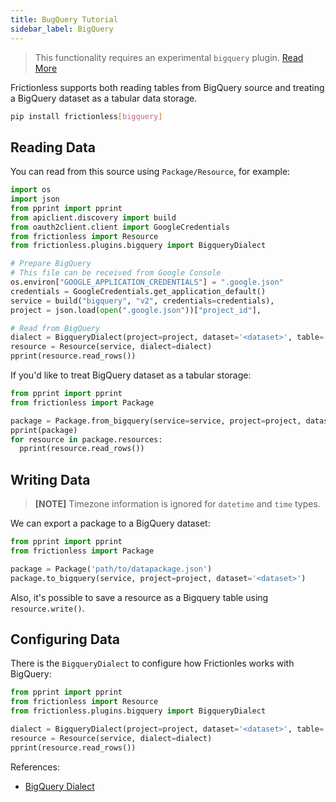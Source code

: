 ```yaml
---
title: BugQuery Tutorial
sidebar_label: BigQuery
---
```


> This functionality requires an experimental `bigquery` plugin. [Read More](../../references/plugins-reference.md)

Frictionless supports both reading tables from BigQuery source and treating a BigQuery dataset as a tabular data storage.

```bash
pip install frictionless[bigquery]
```

## Reading Data

You can read from this source using `Package/Resource`, for example:

```python title="Python"
import os
import json
from pprint import pprint
from apiclient.discovery import build
from oauth2client.client import GoogleCredentials
from frictionless import Resource
from frictionless.plugins.bigquery import BigqueryDialect

# Prepare BigQuery
# This file can be received from Google Console
os.environ["GOOGLE_APPLICATION_CREDENTIALS"] = ".google.json"
credentials = GoogleCredentials.get_application_default()
service = build("bigquery", "v2", credentials=credentials),
project = json.load(open(".google.json"))["project_id"],

# Read from BigQuery
dialect = BigqueryDialect(project=project, dataset='<dataset>', table='<table>')
resource = Resource(service, dialect=dialect)
pprint(resource.read_rows())
```

If you'd like to treat BigQuery dataset as a tabular storage:

```python title="Python"
from pprint import pprint
from frictionless import Package

package = Package.from_bigquery(service=service, project=project, dataset='<dataset>')
pprint(package)
for resource in package.resources:
  pprint(resource.read_rows())
```

## Writing Data

> **[NOTE]** Timezone information is ignored for `datetime` and `time` types.

We can export a package to a BigQuery dataset:

```python
from pprint import pprint
from frictionless import Package

package = Package('path/to/datapackage.json')
package.to_bigquery(service, project=project, dataset='<dataset>')
```

Also, it's possible to save a resource as a Bigquery table using `resource.write()`.

## Configuring Data

There is the `BigqueryDialect` to configure how Frictionles works with BigQuery:

```python
from pprint import pprint
from frictionless import Resource
from frictionless.plugins.bigquery import BigqueryDialect

dialect = BigqueryDialect(project=project, dataset='<dataset>', table='<table>'
resource = Resource(service, dialect=dialect)
pprint(resource.read_rows())
```

References:
- [BigQuery Dialect](../../references/formats-reference.md#bigquery)
